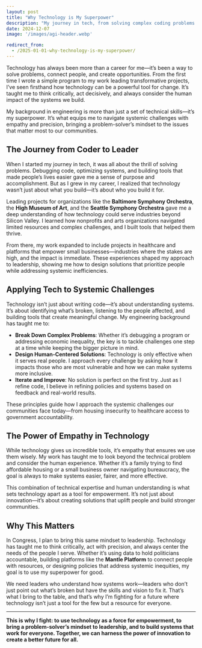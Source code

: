```yaml
---
layout: post
title: "Why Technology is My Superpower"
description: "My journey in tech, from solving complex coding problems to leading transformative projects, has equipped me to navigate systemic challenges with empathy and precision."
date: 2024-12-07
image: '/images/agi-header.webp'

redirect_from:
  - /2025-01-01-why-technology-is-my-superpower/
---
```


Technology has always been more than a career for me—it’s been a way to solve problems, connect people, and create opportunities. From the first time I wrote a simple program to my work leading transformative projects, I’ve seen firsthand how technology can be a powerful tool for change. It’s taught me to think critically, act decisively, and always consider the human impact of the systems we build.

My background in engineering is more than just a set of technical skills—it’s my superpower. It’s what equips me to navigate systemic challenges with empathy and precision, bringing a problem-solver’s mindset to the issues that matter most to our communities.

## The Journey from Coder to Leader

When I started my journey in tech, it was all about the thrill of solving problems. Debugging code, optimizing systems, and building tools that made people’s lives easier gave me a sense of purpose and accomplishment. But as I grew in my career, I realized that technology wasn’t just about what you build—it’s about who you build it for.

Leading projects for organizations like the **Baltimore Symphony Orchestra**, the **High Museum of Art**, and the **Seattle Symphony Orchestra** gave me a deep understanding of how technology could serve industries beyond Silicon Valley. I learned how nonprofits and arts organizations navigated limited resources and complex challenges, and I built tools that helped them thrive.

From there, my work expanded to include projects in healthcare and platforms that empower small businesses—industries where the stakes are high, and the impact is immediate. These experiences shaped my approach to leadership, showing me how to design solutions that prioritize people while addressing systemic inefficiencies.

## Applying Tech to Systemic Challenges

Technology isn’t just about writing code—it’s about understanding systems. It’s about identifying what’s broken, listening to the people affected, and building tools that create meaningful change. My engineering background has taught me to:

- **Break Down Complex Problems**: Whether it’s debugging a program or addressing economic inequality, the key is to tackle challenges one step at a time while keeping the bigger picture in mind.  
- **Design Human-Centered Solutions**: Technology is only effective when it serves real people. I approach every challenge by asking how it impacts those who are most vulnerable and how we can make systems more inclusive.  
- **Iterate and Improve**: No solution is perfect on the first try. Just as I refine code, I believe in refining policies and systems based on feedback and real-world results.  

These principles guide how I approach the systemic challenges our communities face today—from housing insecurity to healthcare access to government accountability.

## The Power of Empathy in Technology

While technology gives us incredible tools, it’s empathy that ensures we use them wisely. My work has taught me to look beyond the technical problem and consider the human experience. Whether it’s a family trying to find affordable housing or a small business owner navigating bureaucracy, the goal is always to make systems easier, fairer, and more effective.

This combination of technical expertise and human understanding is what sets technology apart as a tool for empowerment. It’s not just about innovation—it’s about creating solutions that uplift people and build stronger communities.

## Why This Matters

In Congress, I plan to bring this same mindset to leadership. Technology has taught me to think critically, act with precision, and always center the needs of the people I serve. Whether it’s using data to hold politicians accountable, building platforms like the **Mantle Platform** to connect people with resources, or designing policies that address systemic inequities, my goal is to use my superpower for good.

We need leaders who understand how systems work—leaders who don’t just point out what’s broken but have the skills and vision to fix it. That’s what I bring to the table, and that’s why I’m fighting for a future where technology isn’t just a tool for the few but a resource for everyone.

---

**This is why I fight: to use technology as a force for empowerment, to bring a problem-solver’s mindset to leadership, and to build systems that work for everyone. Together, we can harness the power of innovation to create a better future for all.**